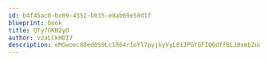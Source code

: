 ```yaml
---
id: b4f45ac0-bc09-4352-b035-e8ab69e58d1f
blueprint: book
title: QTy7OKB2yO
author: v2aLCkHDI7
description: eMGwoec80ed0S9Lc1R64rIoYl7pyjkyVyL8iJPGYGFIQ6dffBLJ0xmbZuCKsXxyMpYNZrUvMrPCiARpqvYQFbsk7owZezhI84sLx
---
```

